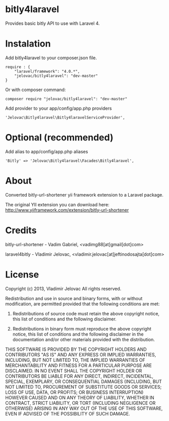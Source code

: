 bitly4laravel
=============

Provides basic bitly API to use with Laravel 4.

Instalation
===========

Add bitly4laravel to your composer.json file.

    require : {
        "laravel/framework": "4.0.*",
        "jelovac/bitly4laravel": "dev-master"
    }

Or with composer command:

    composer require "jelovac/bitly4laravel": "dev-master"

Add provider to your app/config/app.php providers

    'Jelovac\Bitly4laravel\Bitly4laravelServiceProvider',

Optional (recommended)
======================

Add alias to app/config/app.php aliases

    'Bitly' => 'Jelovac\Bitly4laravel\Facades\Bitly4laravel',

About
=====

Converted bitly-url-shortener yii framework extension to a Laravel package.

The original YII extension you can download here: 
http://www.yiiframework.com/extension/bitly-url-shortener

Credits
=======

bitly-url-shortener - Vadim Gabriel, <vadimg88[at]gmail[dot]com>

laravel4bitly - Vladimir Jelovac, <vladimir.jelovac[at]jeftinodosajta[dot]com>

License
=======

Copyright (c) 2013, Vladimir Jelovac
All rights reserved.

Redistribution and use in source and binary forms, with or without modification, are permitted provided that the following conditions are met:

1. Redistributions of source code must retain the above copyright notice, this list of conditions and the following disclaimer.

2. Redistributions in binary form must reproduce the above copyright notice, this list of conditions and the following disclaimer in the documentation and/or other materials provided with the distribution.

THIS SOFTWARE IS PROVIDED BY THE COPYRIGHT HOLDERS AND CONTRIBUTORS "AS IS" AND ANY EXPRESS OR IMPLIED WARRANTIES, INCLUDING, BUT NOT LIMITED TO, THE IMPLIED WARRANTIES OF MERCHANTABILITY AND FITNESS FOR A PARTICULAR PURPOSE ARE DISCLAIMED. IN NO EVENT SHALL THE COPYRIGHT HOLDER OR CONTRIBUTORS BE LIABLE FOR ANY DIRECT, INDIRECT, INCIDENTAL, SPECIAL, EXEMPLARY, OR CONSEQUENTIAL DAMAGES (INCLUDING, BUT NOT LIMITED TO, PROCUREMENT OF SUBSTITUTE GOODS OR SERVICES; LOSS OF USE, DATA, OR PROFITS; OR BUSINESS INTERRUPTION) HOWEVER CAUSED AND ON ANY THEORY OF LIABILITY, WHETHER IN CONTRACT, STRICT LIABILITY, OR TORT (INCLUDING NEGLIGENCE OR OTHERWISE) ARISING IN ANY WAY OUT OF THE USE OF THIS SOFTWARE, EVEN IF ADVISED OF THE POSSIBILITY OF SUCH DAMAGE.